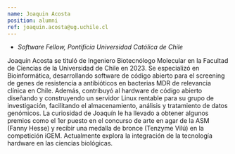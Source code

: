 ```yaml
---
name: Joaquin Acosta
position: alumni
ref: joaquin.acosta@ug.uchile.cl
---
```


- _Software Fellow, Pontificia Universidad Católica de Chile_<br>

Joaquín Acosta se tituló de Ingeniero Biotecnólogo Molecular en la Facultad de Ciencias de la Universidad de Chile en 2023. Se especializó en Bioinformática, desarrollando software de código abierto para el screening de genes de resistencia a antibióticos en bacterias MDR de relevancia clínica en Chile. Además, contribuyó al hardware de código abierto diseñando y construyendo un servidor Linux rentable para su grupo de investigación, facilitando el almacenamiento, análisis y tratamiento de datos genómicos. La curiosidad de Joaquín le ha llevado a obtener algunos premios como el 1er puesto en el concurso de arte en agar de la ASM (Fanny Hesse) y recibir una medalla de bronce (Tenzyme Vilú) en la competición iGEM. Actualmente explora la integración de la tecnología hardware en las ciencias biológicas.
